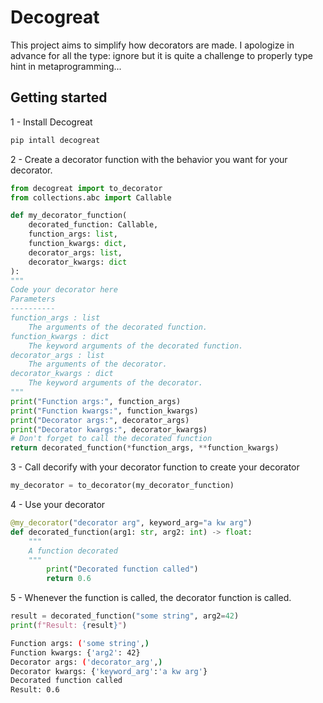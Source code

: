 # Decogreat

This project aims to simplify how decorators are made.
I apologize in advance for all the type: ignore but it is quite a challenge to properly type hint in metaprogramming...

## Getting started
1 -  Install Decogreat
```bash
pip intall decogreat
```
2 - Create a decorator function with the behavior you want for your decorator.
```python
from decogreat import to_decorator
from collections.abc import Callable

def my_decorator_function(
    decorated_function: Callable,
    function_args: list,
    function_kwargs: dict,
    decorator_args: list,
    decorator_kwargs: dict
):
"""
Code your decorator here
Parameters
----------
function_args : list
    The arguments of the decorated function.
function_kwargs : dict
    The keyword arguments of the decorated function.
decorator_args : list
    The arguments of the decorator.
decorator_kwargs : dict
    The keyword arguments of the decorator.
"""
print("Function args:", function_args)
print("Function kwargs:", function_kwargs)
print("Decorator args:", decorator_args)
print("Decorator kwargs:", decorator_kwargs)
# Don't forget to call the decorated function
return decorated_function(*function_args, **function_kwargs)
```
3 - Call decorify with your decorator function to create your decorator
```python
my_decorator = to_decorator(my_decorator_function)
```
4 - Use your decorator
```python
@my_decorator("decorator arg", keyword_arg="a kw arg")
def decorated_function(arg1: str, arg2: int) -> float:
    """
    A function decorated
    """
        print("Decorated function called")
        return 0.6

```
5 - Whenever the function is called, the decorator function is called.
```python
result = decorated_function("some string", arg2=42)
print(f"Result: {result}")
```
```bash
Function args: ('some string',)
Function kwargs: {'arg2': 42}
Decorator args: ('decorator_arg',)
Decorator kwargs: {'keyword_arg':'a kw arg'}
Decorated function called
Result: 0.6
```
